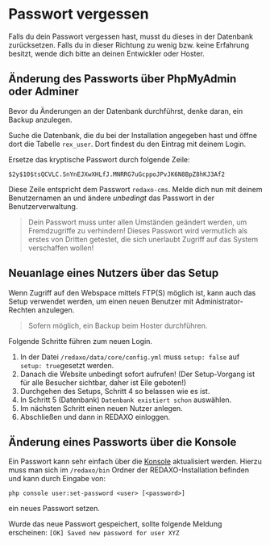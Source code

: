 # Passwort vergessen

Falls du dein Passwort vergessen hast, musst du dieses in der Datenbank zurücksetzen. Falls du in dieser Richtung zu wenig bzw. keine Erfahrung besitzt, wende dich bitte an deinen Entwickler oder Hoster.

## Änderung des Passworts über PhpMyAdmin oder Adminer

Bevor du Änderungen an der Datenbank durchführst, denke daran, ein Backup anzulegen.

Suche die Datenbank, die du bei der Installation angegeben hast und öffne dort die Tabelle `rex_user`. Dort findest du den Eintrag mit deinem Login.

Ersetze das kryptische Passwort durch folgende Zeile:

```sha
$2y$10$tsQCVLC.SnYnEJXwXHLfJ.MNRRG7uGcppoJPvJK6N8BpZ8hKJ3Af2
```

Diese Zeile entspricht dem Passwort `redaxo-cms`. Melde dich nun mit deinem Benutzernamen an und ändere *unbedingt* das Passwort in der Benutzerverwaltung.

> Dein Passwort muss unter allen Umständen geändert werden, um Fremdzugriffe zu verhindern! Dieses Passwort wird vermutlich als erstes von Dritten getestet, die sich unerlaubt Zugriff auf das System verschaffen wollen!

## Neuanlage eines Nutzers über das Setup

Wenn Zugriff auf den Webspace mittels FTP(S) möglich ist, kann auch das Setup verwendet werden, um einen neuen Benutzer mit Administrator-Rechten anzulegen.

> Sofern möglich, ein Backup beim Hoster durchführen.

Folgende Schritte führen zum neuen Login.

1. In der Datei `/redaxo/data/core/config.yml` muss `setup: false` auf `setup: true`gesetzt werden. 
2. Danach die Website unbedingt sofort aufrufen! (Der Setup-Vorgang ist für alle Besucher sichtbar, daher ist Eile geboten!)
3. Durchgehen des Setups, Schritt 4 so belassen wie es ist.
4. In Schritt 5 (Datenbank) `Datenbank existiert schon` auswählen.
5. Im nächsten Schritt einen neuen Nutzer anlegen.
6. Abschließen und dann in REDAXO einloggen. 


## Änderung eines Passworts über die Konsole

Ein Passwort kann sehr einfach über die [Konsole](/{{path}}/{{version}}/console) aktualisiert werden. Hierzu muss man sich im `/redaxo/bin` Ordner der REDAXO-Installation befinden und kann durch Eingabe von:
```console
php console user:set-password <user> [<password>]
```
ein neues Passwort setzen.

Wurde das neue Passwort gespeichert, sollte folgende Meldung erscheinen: `[OK] Saved new password for user XYZ`
